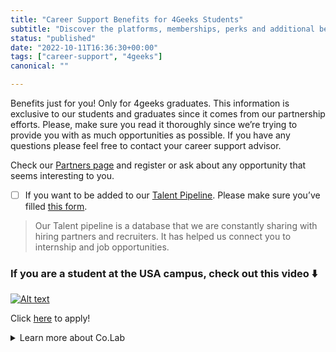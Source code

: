 ```yaml
---
title: "Career Support Benefits for 4Geeks Students"
subtitle: "Discover the platforms, memberships, perks and additional benefits we have available for all 4Geeks Students."
status: "published"
date: "2022-10-11T16:36:30+00:00"
tags: ["career-support", "4geeks"]
canonical: ""

---
```


Benefits just for you! Only for 4geeks graduates. 
This information is exclusive to our students and graduates since it comes from our partnership efforts. Please, make sure you read it thoroughly since we’re trying to provide you with as much opportunities as possible. If you have any questions please feel free to contact your career support advisor. 

Check our [Partners page](https://4geeksacademy.notion.site/Partners-Page-Nuestros-Aliados-1721e41db924416eb9487c5ee0624018) and register or ask about any opportunity that seems interesting to you. 

- [ ] If you want to be added to our [Talent Pipeline](https://4geeksacademy.notion.site/Talent-Pipeline-1180362c34e048f78cb9deed8085f90d). Please make sure you’ve filled [this form](https://4geeksacademy.notion.site/Talent-Pipeline-Form-Formulario-de-Talent-Pipeline-91a850d9b1e94fa099799ba7d63bf51b). 

> Our Talent pipeline is a database that we are constantly sharing with hiring partners and recruiters. It has helped us connect you to internship and job opportunities.  

<h3>If you are a student at the USA campus, check out this video ⬇️</h3>

[![Alt text](https://img.youtube.com/vi/9nZdfFl2_QE/0.jpg)](https://www.youtube.com/watch?v=9nZdfFl2_QE)

Click [here](https://colabapp.paperform.co/) to apply!

<details>
 <summary>Learn more about Co.Lab</summary>
  Co.Lab is an 8-week, team-based learning program, where you can take the skills you’ve gained through us to the next level. You're matched into a team with a product manager, designer, and another developer, and you work together to ship a real product. You'll also get access to dedicated mentorship plus over 20 classes that teach you how to communicate effectively as a team and more. Their project-based curriculum is a great way to gain real-world, collaborative experience in a safe learning environment.Their program is usually a paid program ($1000 per the whole training) but through our partnership with them we can sometimes get sponsorships.
